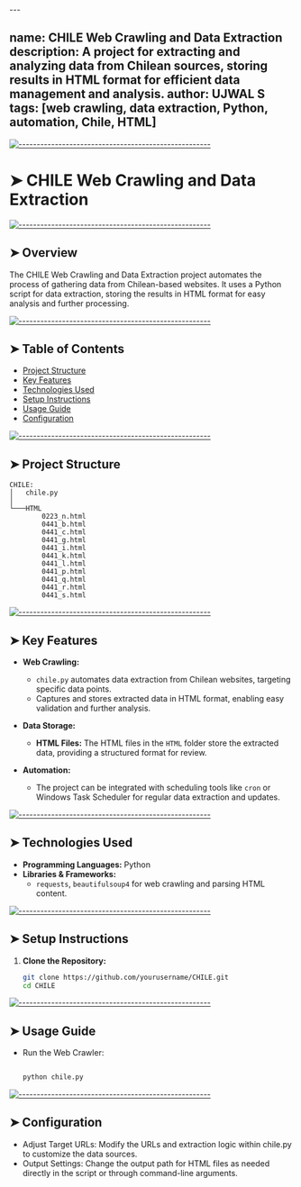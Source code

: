 <!-- ⚠️ This README has been generated from the file(s) "blueprint.md" ⚠️-->---
name: CHILE Web Crawling and Data Extraction
description: A project for extracting and analyzing data from Chilean sources, storing results in HTML format for efficient data management and analysis.
author: UJWAL S
tags: [web crawling, data extraction, Python, automation, Chile, HTML]
---


[![-----------------------------------------------------](https://raw.githubusercontent.com/andreasbm/readme/master/assets/lines/colored.png)](#chile-web-crawling-and-data-extraction)

# ➤ CHILE Web Crawling and Data Extraction


[![-----------------------------------------------------](https://raw.githubusercontent.com/andreasbm/readme/master/assets/lines/colored.png)](#overview)

## ➤ Overview
The CHILE Web Crawling and Data Extraction project automates the process of gathering data from Chilean-based websites. It uses a Python script for data extraction, storing the results in HTML format for easy analysis and further processing.


[![-----------------------------------------------------](https://raw.githubusercontent.com/andreasbm/readme/master/assets/lines/colored.png)](#table-of-contents)

## ➤ Table of Contents
- [Project Structure](#project-structure)
- [Key Features](#key-features)
- [Technologies Used](#technologies-used)
- [Setup Instructions](#setup-instructions)
- [Usage Guide](#usage-guide)
- [Configuration](#configuration)


[![-----------------------------------------------------](https://raw.githubusercontent.com/andreasbm/readme/master/assets/lines/colored.png)](#project-structure)

## ➤ Project Structure

    CHILE:
    │   chile.py
    │
    └───HTML
            0223_n.html
            0441_b.html
            0441_c.html
            0441_g.html
            0441_i.html
            0441_k.html
            0441_l.html
            0441_p.html
            0441_q.html
            0441_r.html
            0441_s.html



[![-----------------------------------------------------](https://raw.githubusercontent.com/andreasbm/readme/master/assets/lines/colored.png)](#key-features)

## ➤ Key Features
- **Web Crawling:**
  - `chile.py` automates data extraction from Chilean websites, targeting specific data points.
  - Captures and stores extracted data in HTML format, enabling easy validation and further analysis.

- **Data Storage:**
  - **HTML Files:** The HTML files in the `HTML` folder store the extracted data, providing a structured format for review.

- **Automation:**
  - The project can be integrated with scheduling tools like `cron` or Windows Task Scheduler for regular data extraction and updates.


[![-----------------------------------------------------](https://raw.githubusercontent.com/andreasbm/readme/master/assets/lines/colored.png)](#technologies-used)

## ➤ Technologies Used
- **Programming Languages:** Python  
- **Libraries & Frameworks:**
  - `requests`, `beautifulsoup4` for web crawling and parsing HTML content.


[![-----------------------------------------------------](https://raw.githubusercontent.com/andreasbm/readme/master/assets/lines/colored.png)](#setup-instructions)

## ➤ Setup Instructions
1. **Clone the Repository:**
   ```bash
   git clone https://github.com/yourusername/CHILE.git
   cd CHILE


[![-----------------------------------------------------](https://raw.githubusercontent.com/andreasbm/readme/master/assets/lines/colored.png)](#usage-guide)

## ➤ Usage Guide
 - Run the Web Crawler:
   ```bash

   python chile.py


[![-----------------------------------------------------](https://raw.githubusercontent.com/andreasbm/readme/master/assets/lines/colored.png)](#configuration)

## ➤ Configuration
 - Adjust Target URLs: Modify the URLs and extraction logic within chile.py to customize the data sources.
 - Output Settings: Change the output path for HTML files as needed directly in the script or through command-line arguments.